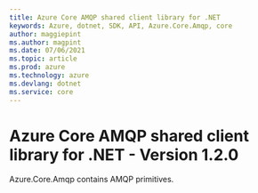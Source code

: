 ```yaml
---
title: Azure Core AMQP shared client library for .NET
keywords: Azure, dotnet, SDK, API, Azure.Core.Amqp, core
author: maggiepint
ms.author: magpint
ms.date: 07/06/2021
ms.topic: article
ms.prod: azure
ms.technology: azure
ms.devlang: dotnet
ms.service: core
---
```


# Azure Core AMQP shared client library for .NET - Version 1.2.0 


Azure.Core.Amqp contains AMQP primitives. 

